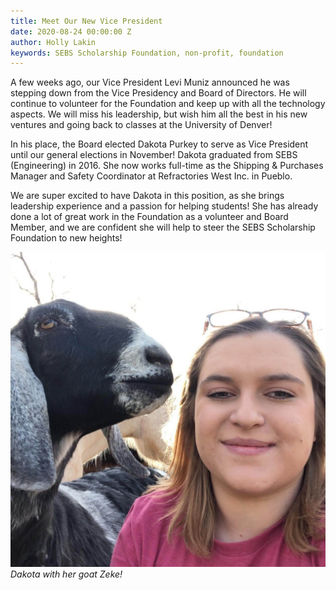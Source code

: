 ```yaml
---
title: Meet Our New Vice President
date: 2020-08-24 00:00:00 Z
author: Holly Lakin
keywords: SEBS Scholarship Foundation, non-profit, foundation
---
```


A few weeks ago, our Vice President Levi Muniz announced he was stepping down from the Vice Presidency and Board of Directors. He will continue to volunteer for the Foundation and keep up with all the technology aspects. We will miss his leadership, but wish him all the best in his new ventures and going back to classes at the University of Denver!

In his place, the Board elected Dakota Purkey to serve as Vice President until our general elections in November! Dakota graduated from SEBS (Engineering) in 2016. She now works full-time as the Shipping & Purchases Manager and Safety Coordinator at Refractories West Inc. in Pueblo.

We are super excited to have Dakota in this position, as she brings leadership experience and a passion for helping students! She has already done a lot of great work in the Foundation as a volunteer and Board Member, and we are confident she will help to steer the SEBS Scholarship Foundation to new heights!

![Dakota, our new VP, with her goat](/assets/images/Dakota.jpg "Dakota")  
_Dakota with her goat Zeke!_